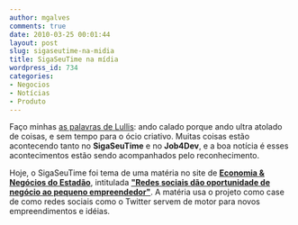 ```yaml
---
author: mgalves
comments: true
date: 2010-03-25 00:01:44
layout: post
slug: sigaseutime-na-midia
title: SigaSeuTime na mídia
wordpress_id: 734
categories:
- Negocios
- Notícias
- Produto
---
```


Faço minhas [as palavras de Lullis](http://log4dev.com/2010/02/01/porque-ando-tao-calado/): ando calado porque ando ultra atolado de coisas, e sem tempo para o ócio criativo. Muitas coisas estão acontecendo tanto no **SigaSeuTime** e no **Job4Dev**, e a boa notícia é esses acontecimentos estão sendo acompanhados pelo reconhecimento.

Hoje, o SigaSeuTime foi tema de uma matéria no site de **[Economia & Negócios do Estadão](http://economia.estadao.com.br/)**, intitulada **["Redes sociais dão oportunidade de negócio ao pequeno empreendedor"](http://economia.estadao.com.br/noticias/not_10591.htm)**. A matéria usa o projeto como case de como redes sociais como o Twitter servem de motor para novos empreendimentos e idéias.

